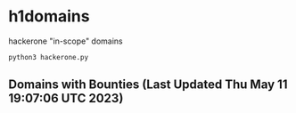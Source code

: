 # h1domains
hackerone "in-scope" domains

`python3 hackerone.py`
## Domains with Bounties (Last Updated Thu May 11 19:07:06 UTC 2023)
```

```
